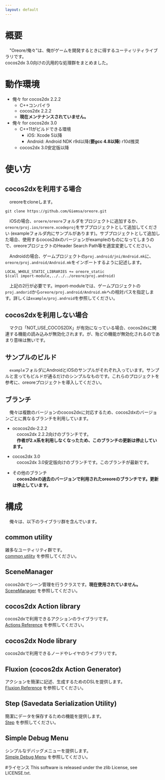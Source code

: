 ```yaml
---
layout: default
---
```

# 概要
　"Oreore/俺々"は、俺がゲームを開発するときに得するユーティリティライブラリです。  
cocos2dx 3.0向けの汎用的な処理群をまとめました。

# 動作環境
* 俺々 for cocos2dx 2.2.2
	* C++コンパイラ
	* cocos2dx 2.2.2
	* **現在メンテナンスされていません。**
* 俺々 for cocos2dx 3.0
	* C++11がビルドできる環境
		* iOS: Xcode 5以降
		* Android: Android NDK r9d以降(**要gcc 4.8以降**) r10d推奨
	* cocos2dx 3.0安定版以降

# 使い方

## cocos2dxを利用する場合
　oreoreをcloneします。

	git clone https://github.com/Giemsa/oreore.git

　iOSの場合、`oroere/oreore`フォルダをプロジェクトに追加するか、`oreore/proj.ios/oreore.xcodeproj`をサブプロジェクトとして追加してください (exampleフォルダ内にサンプルがあります)。サブプロジェクトとして追加した場合、使用するcocos2dxのバージョンがexampleのものになってしまうので、oreoreプロジェクトのHeader Search Path等を適宜変更してください。

　Androidの場合、ゲームプロジェクトの`proj.android/jni/Android.mk`に、`oreore/proj.android/Android.mk`をインポートするように記述します。

	LOCAL_WHOLE_STATIC_LIBRARIES += oreore_static
	$(call import-module,../../../oreore/proj.android)

　上記の2行が必要です。import-moduleでは、ゲームプロジェクトの`proj.andorid`から`oreore/proj.android/Android.mk`への相対パスを指定します。詳しくは`example/proj.android`を参照してください。

## cocos2dxを利用しない場合
　マクロ「NOT_USE_COCOS2DX」が有効になっている場合、cocos2dxに関連する機能の読み込みが無効化されます。が、殆どの機能が無効化されるのであまり意味は無いです。

## サンプルのビルド
　`example`フォルダにAndroidとiOSのサンプルがそれぞれ入っています。サンプルと言ってもビルドが通るだけのシンプルなものです。これらのプロジェクトを参考に、oreoreプロジェクトを導入してください。

## ブランチ
　俺々は複数のバージョンのcocos2dxに対応するため、cocos2dxのバージョンごとに異なるブランチを利用しています。

* ococos2dx-2.2.2  
	　cocos2dx 2.2.2向けのブランチです。  
	　**作者が2.x系を利用しなくなったため、このブランチの更新は停止しています。**

* cocos2dx 3.0  
	　cocos2dx 3.0安定版向けのブランチです。このブランチが最新です。

* その他のブランチ  
	　**cocos2dxの過去のバージョンで利用されたoreoreのブランチです。更新は停止しています。**

# 構成
　俺々は、以下のライブラリ群を含んでいます。  

## common utility
雑多なユーティリティ群です。  
[common utility](./commonutility.html) を参照してください。

## SceneManager
cocos2dxでシーン管理を行うクラスです。**現在使用されていません。**  
[SceneManager](./scenemanager.html) を参照してください。

## cocos2dx Action library
cocos2dxで利用できるアクションのライブラリです。  
[Actions Reference](./actions.html) を参照してください。

## cocos2dx Node library
cocos2dxで利用できるノードやレイヤのライブラリです。

## Fluxion (cocos2dx Action Generator)
アクションを簡潔に記述、生成するためのDSLを提供します。  
[Fluxion Reference](./fluxion.html) を参照してください。

## Step (Savedata Serialization Utility)
簡潔にデータを保存するための機能を提供します。  
[Step](./step.html) を参照してください。

## Simple Debug Menu
シンプルなデバッグメニューを提供します。  
[Simple Debug Menu](./sdm.html) を参照してください。

#ライセンス
This software is released under the zlib License, see LICENSE.txt.